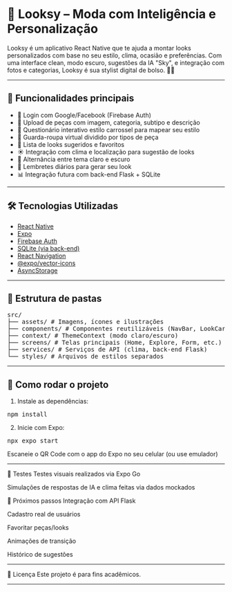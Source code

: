# 👗 Looksy – Moda com Inteligência e Personalização

Looksy é um aplicativo React Native que te ajuda a montar looks personalizados com base no seu estilo, clima, ocasião e preferências. Com uma interface clean, modo escuro, sugestões da IA "Sky", e integração com fotos e categorias, Looksy é sua stylist digital de bolso. 💅✨

---

## 📱 Funcionalidades principais

- 🔐 Login com Google/Facebook (Firebase Auth)
- 📸 Upload de peças com imagem, categoria, subtipo e descrição
- 🧠 Questionário interativo estilo carrossel para mapear seu estilo
- 🧥 Guarda-roupa virtual dividido por tipos de peça
- 🧾 Lista de looks sugeridos e favoritos
- ☀️ Integração com clima e localização para sugestão de looks
- 🌙 Alternância entre tema claro e escuro
- 🔔 Lembretes diários para gerar seu look
- 📊 Integração futura com back-end Flask + SQLite

---

## 🛠️ Tecnologias Utilizadas

- [React Native](https://reactnative.dev/)
- [Expo](https://expo.dev/)
- [Firebase Auth](https://firebase.google.com/)
- [SQLite (via back-end)](https://www.sqlite.org/index.html)
- [React Navigation](https://reactnavigation.org/)
- [@expo/vector-icons](https://docs.expo.dev/guides/icons/)
- [AsyncStorage](https://react-native-async-storage.github.io/async-storage/)

---

## 🔧 Estrutura de pastas

<pre>
src/
├── assets/ # Imagens, ícones e ilustrações
├── components/ # Componentes reutilizáveis (NavBar, LookCard, etc.)
├── context/ # ThemeContext (modo claro/escuro)
├── screens/ # Telas principais (Home, Explore, Form, etc.)
├── services/ # Serviços de API (clima, back-end Flask)
└── styles/ # Arquivos de estilos separados
</pre>

---

## 🚀 Como rodar o projeto

1. Instale as dependências:

<pre>
npm install
</pre>

2. Inicie com Expo:

<pre>
npx expo start
</pre>

Escaneie o QR Code com o app do Expo no seu celular (ou use emulador)

---

🧪 Testes
Testes visuais realizados via Expo Go

Simulações de respostas de IA e clima feitas via dados mockados

📌 Próximos passos
 Integração com API Flask

 Cadastro real de usuários

 Favoritar peças/looks

 Animações de transição

 Histórico de sugestões

---

📝 Licença
Este projeto é para fins acadêmicos.

---

